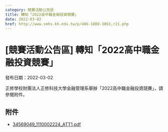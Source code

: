 ```yaml
---
category: 競賽活動公告區
title: 轉知「2022高中職金融投資競賽」
date: 2022-03-02
href: http://www.smhs.kh.edu.tw/p/406-1000-3063,r21.php
---
```


# [競賽活動公告區] 轉知「2022高中職金融投資競賽」

發布日期：2022-03-02

正修學校財團法人正修科技大學金融管理系舉辦「2022高中職金融投資競賽」，請參閱附件。

## 附件

- [34569049_1110002224_ATT1.pdf](https://www.smhs.kh.edu.tw/var/file/0/1000/attach/56/pta_2814_6533382_11786.pdf)
